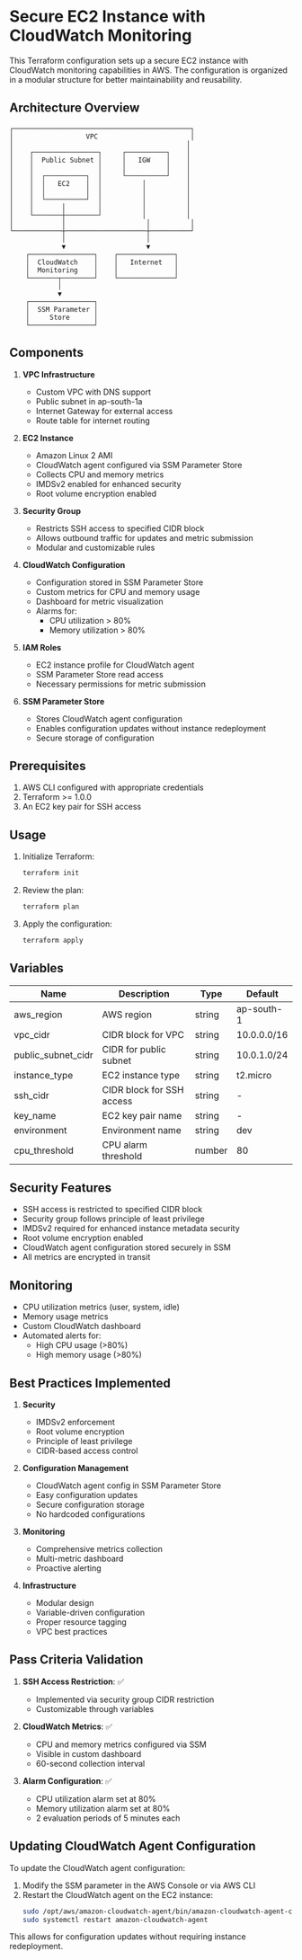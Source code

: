 # Secure EC2 Instance with CloudWatch Monitoring

This Terraform configuration sets up a secure EC2 instance with CloudWatch monitoring capabilities in AWS. The configuration is organized in a modular structure for better maintainability and reusability.

## Architecture Overview

```
┌────────────────────────────────────────────┐
│                  VPC                       │
│                                           │
│    ┌────────────────┐     ┌──────────┐    │
│    │  Public Subnet │     │   IGW    │    │
│    │                │     │          │    │
│    │  ┌──────────┐  │     └──────────┘    │
│    │  │   EC2    │  │          │          │
│    │  │          │  │          │          │
│    │  └──────────┘  │          │          │
│    │       │        │          │          │
│    └───────┼────────┘          │          │
│            │                    │          │
└────────────┼────────────────────┼──────────┘
             │                    │
             ▼                    ▼
    ┌────────────────┐    ┌──────────────┐
    │  CloudWatch    │    │   Internet   │
    │  Monitoring    │    │              │
    └───────┬────────┘    └──────────────┘
            │
            ▼
    ┌────────────────┐
    │  SSM Parameter │
    │     Store      │
    └────────────────┘
```

## Components

1. **VPC Infrastructure**
   - Custom VPC with DNS support
   - Public subnet in ap-south-1a
   - Internet Gateway for external access
   - Route table for internet routing

2. **EC2 Instance**
   - Amazon Linux 2 AMI
   - CloudWatch agent configured via SSM Parameter Store
   - Collects CPU and memory metrics
   - IMDSv2 enabled for enhanced security
   - Root volume encryption enabled

3. **Security Group**
   - Restricts SSH access to specified CIDR block
   - Allows outbound traffic for updates and metric submission
   - Modular and customizable rules

4. **CloudWatch Configuration**
   - Configuration stored in SSM Parameter Store
   - Custom metrics for CPU and memory usage
   - Dashboard for metric visualization
   - Alarms for:
     - CPU utilization > 80%
     - Memory utilization > 80%

5. **IAM Roles**
   - EC2 instance profile for CloudWatch agent
   - SSM Parameter Store read access
   - Necessary permissions for metric submission

6. **SSM Parameter Store**
   - Stores CloudWatch agent configuration
   - Enables configuration updates without instance redeployment
   - Secure storage of configuration

## Prerequisites

1. AWS CLI configured with appropriate credentials
2. Terraform >= 1.0.0
3. An EC2 key pair for SSH access

## Usage

1. Initialize Terraform:
   ```bash
   terraform init
   ```

2. Review the plan:
   ```bash
   terraform plan
   ```

3. Apply the configuration:
   ```bash
   terraform apply
   ```

## Variables

| Name | Description | Type | Default |
|------|-------------|------|---------|
| aws_region | AWS region | string | ap-south-1 |
| vpc_cidr | CIDR block for VPC | string | 10.0.0.0/16 |
| public_subnet_cidr | CIDR for public subnet | string | 10.0.1.0/24 |
| instance_type | EC2 instance type | string | t2.micro |
| ssh_cidr | CIDR block for SSH access | string | - |
| key_name | EC2 key pair name | string | - |
| environment | Environment name | string | dev |
| cpu_threshold | CPU alarm threshold | number | 80 |

## Security Features

- SSH access is restricted to specified CIDR block
- Security group follows principle of least privilege
- IMDSv2 required for enhanced instance metadata security
- Root volume encryption enabled
- CloudWatch agent configuration stored securely in SSM
- All metrics are encrypted in transit

## Monitoring

- CPU utilization metrics (user, system, idle)
- Memory usage metrics
- Custom CloudWatch dashboard
- Automated alerts for:
  - High CPU usage (>80%)
  - High memory usage (>80%)

## Best Practices Implemented

1. **Security**
   - IMDSv2 enforcement
   - Root volume encryption
   - Principle of least privilege
   - CIDR-based access control

2. **Configuration Management**
   - CloudWatch agent config in SSM Parameter Store
   - Easy configuration updates
   - Secure configuration storage
   - No hardcoded configurations

3. **Monitoring**
   - Comprehensive metrics collection
   - Multi-metric dashboard
   - Proactive alerting

4. **Infrastructure**
   - Modular design
   - Variable-driven configuration
   - Proper resource tagging
   - VPC best practices

## Pass Criteria Validation

1. **SSH Access Restriction**: ✅
   - Implemented via security group CIDR restriction
   - Customizable through variables

2. **CloudWatch Metrics**: ✅
   - CPU and memory metrics configured via SSM
   - Visible in custom dashboard
   - 60-second collection interval

3. **Alarm Configuration**: ✅
   - CPU utilization alarm set at 80%
   - Memory utilization alarm set at 80%
   - 2 evaluation periods of 5 minutes each

## Updating CloudWatch Agent Configuration

To update the CloudWatch agent configuration:

1. Modify the SSM parameter in the AWS Console or via AWS CLI
2. Restart the CloudWatch agent on the EC2 instance:
   ```bash
   sudo /opt/aws/amazon-cloudwatch-agent/bin/amazon-cloudwatch-agent-ctl -a fetch-config -m ec2 -s -c ssm:<parameter-name>
   sudo systemctl restart amazon-cloudwatch-agent
   ```

This allows for configuration updates without requiring instance redeployment.